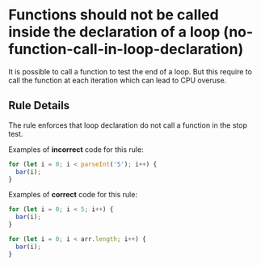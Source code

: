 # Functions should not be called inside the declaration of a loop (no-function-call-in-loop-declaration)

It is possible to call a function to test the end of a loop. But this require to call the function at each iteration which can lead to CPU overuse.

## Rule Details

The rule enforces that loop declaration do not call a function in the stop test.

Examples of **incorrect** code for this rule:

```js
for (let i = 0; i < parseInt('5'); i++) {
  bar(i);
}
```

Examples of **correct** code for this rule:

```js
for (let i = 0; i < 5; i++) {
  bar(i);
}
```

```js
for (let i = 0; i < arr.length; i++) {
  bar(i);
}
```
